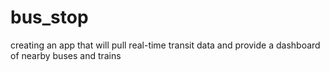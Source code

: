 # bus_stop
creating an app that will pull real-time transit data and provide a dashboard of nearby buses and trains
